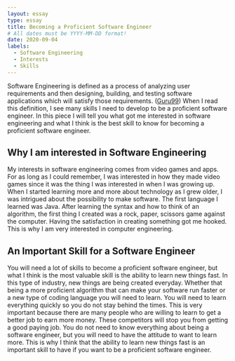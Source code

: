 ```yaml
---
layout: essay
type: essay
title: Becoming a Proficient Software Engineer
# All dates must be YYYY-MM-DD format!
date: 2020-09-04
labels:
  - Software Engineering
  - Interests
  - Skills
---
```


Software Engineering is defined as a process of analyzing user requirements and then designing, building, and testing software applications which will satisfy those requirements. ([Guru99](https://www.guru99.com/what-is-software-engineering.html)) When I read this definition, I see many skills I need to develop to be a proficient software engineer. In this piece I will tell you what got me interested in software engineering and what I think is the best skill to know for becoming a proficient software engineer.

## Why I am interested in Software Engineering

My interests in software engineering comes from video games and apps. For as long as I could remember, I was interested in how they made video games since it was the thing I was interested in when I was growing up. When I started learning more and more about technology as I grew older, I was intrigued about the possibility to make software. The first language I learned was Java. After learning the syntax and how to think of an algorithm, the first thing I created was a rock, paper, scissors game against the computer. Having the satisfaction in creating something got me hooked. This is why I am very interested in computer engineering.

## An Important Skill for a Software Engineer

You will need a lot of skills to become a proficient software engineer, but what I think is the most valuable skill is the ability to learn new things fast. In this type of industry, new things are being created everyday. Whether that being a more proficient algorithm that can make your software run faster or a new type of coding language you will need to learn. You will need to learn everything quickly so you do not stay behind the times. This is very important because there are many people who are willing to learn to get a better job to earn more money. These competitors will stop you from getting a good paying job. You do not need to know everything about being a software engineer, but you will need to have the attitude to want to learn more. This is why I think that the ability to learn new things fast is an important skill to have if you want to be a proficient software engineer.

